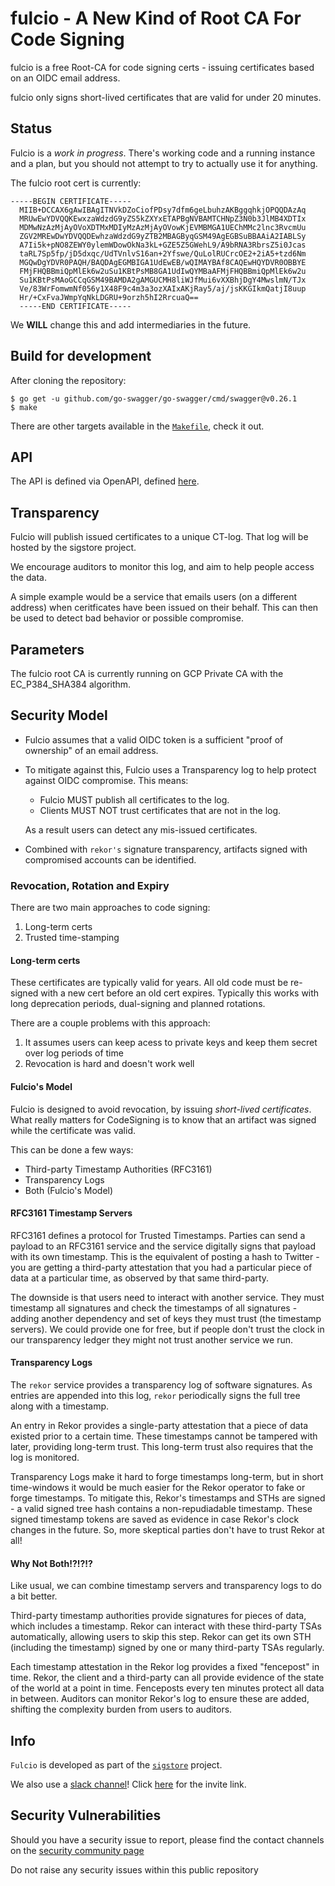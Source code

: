 # fulcio - A New Kind of Root CA For Code Signing

fulcio is a free Root-CA for code signing certs - issuing certificates based on an OIDC email address.

fulcio only signs short-lived certificates that are valid for under 20 minutes.

## Status

Fulcio is a *work in progress*.
There's working code and a running instance and a plan, but you should not attempt to try to actually use it for anything.

The fulcio root cert is currently:

```
-----BEGIN CERTIFICATE-----
  MIIB+DCCAX6gAwIBAgITNVkDZoCiofPDsy7dfm6geLbuhzAKBggqhkjOPQQDAzAq
  MRUwEwYDVQQKEwxzaWdzdG9yZS5kZXYxETAPBgNVBAMTCHNpZ3N0b3JlMB4XDTIx
  MDMwNzAzMjAyOVoXDTMxMDIyMzAzMjAyOVowKjEVMBMGA1UEChMMc2lnc3RvcmUu
  ZGV2MREwDwYDVQQDEwhzaWdzdG9yZTB2MBAGByqGSM49AgEGBSuBBAAiA2IABLSy
  A7Ii5k+pNO8ZEWY0ylemWDowOkNa3kL+GZE5Z5GWehL9/A9bRNA3RbrsZ5i0Jcas
  taRL7Sp5fp/jD5dxqc/UdTVnlvS16an+2Yfswe/QuLolRUCrcOE2+2iA5+tzd6Nm
  MGQwDgYDVR0PAQH/BAQDAgEGMBIGA1UdEwEB/wQIMAYBAf8CAQEwHQYDVR0OBBYE
  FMjFHQBBmiQpMlEk6w2uSu1KBtPsMB8GA1UdIwQYMBaAFMjFHQBBmiQpMlEk6w2u
  Su1KBtPsMAoGCCqGSM49BAMDA2gAMGUCMH8liWJfMui6vXXBhjDgY4MwslmN/TJx
  Ve/83WrFomwmNf056y1X48F9c4m3a3ozXAIxAKjRay5/aj/jsKKGIkmQatjI8uup
  Hr/+CxFvaJWmpYqNkLDGRU+9orzh5hI2RrcuaQ==
  -----END CERTIFICATE-----
```

We **WILL** change this and add intermediaries in the future.

## Build for development

After cloning the repository:

```
$ go get -u github.com/go-swagger/go-swagger/cmd/swagger@v0.26.1
$ make
```

There are other targets available in the [`Makefile`](Makefile), check it out.

## API

The API is defined via OpenAPI, defined [here](openapi.yaml).

## Transparency

Fulcio will publish issued certificates to a unique CT-log.
That log will be hosted by the sigstore project.

We encourage auditors to monitor this log, and aim to help people access the data.

A simple example would be a service that emails users (on a different address) when ceritficates have been issued on their behalf.
This can then be used to detect bad behavior or possible compromise.

## Parameters

The fulcio root CA is currently running on GCP Private CA with the EC_P384_SHA384 algorithm.

## Security Model

* Fulcio assumes that a valid OIDC token is a sufficient "proof of ownership" of an email address.

* To mitigate against this, Fulcio uses a Transparency log to help protect against OIDC compromise. This means:
    * Fulcio MUST publish all certificates to the log.
    * Clients MUST NOT trust certificates that are not in the log.

  As a result users can detect any mis-issued certificates.

* Combined with `rekor's` signature transparency, artifacts signed with compromised accounts can
  be identified.

### Revocation, Rotation and Expiry

There are two main approaches to code signing:
1. Long-term certs
1. Trusted time-stamping

#### Long-term certs

These certificates are typically valid for years.
All old code must be re-signed with a new cert before an old cert expires.
Typically this works with long deprecation periods, dual-signing and planned rotations.

There are a couple problems with this approach:
1. It assumes users can keep acess to private keys and keep them secret over
log periods of time
1. Revocation is hard and doesn't work well

#### Fulcio's Model

Fulcio is designed to avoid revocation, by issuing *short-lived certificates*.
What really matters for CodeSigning is to know that an artifact was signed while the
certificate was valid.

This can be done a few ways:

* Third-party Timestamp Authorities (RFC3161)
* Transparency Logs
* Both (Fulcio's Model)

#### RFC3161 Timestamp Servers

RFC3161 defines a protocol for Trusted Timestamps.
Parties can send a payload to an RFC3161 service and the service digitally signs that payload with
its own timestamp.
This is the equivalent of posting a hash to Twitter - you are getting a third-party attestation that
you had a particular piece of data at a particular time, as observed by that same third-party.

The downside is that users need to interact with another service.
They must timestamp all signatures and check the timestamps of all signatures - adding
another dependency and set of keys they must trust (the timestamp servers).
We could provide one for free, but if people don't trust the clock in our transparency ledger they might
not trust another service we run.

#### Transparency Logs

The `rekor` service provides a transparency log of software signatures.
As entries are appended into this log, `rekor` periodically signs the full tree along with a timestamp.

An entry in Rekor provides a single-party attestation that a piece of data existed prior to a certain time.
These timestamps cannot be tampered with later, providing long-term trust.
This long-term trust also requires that the log is monitored.

Transparency Logs make it hard to forge timestamps long-term, but in short time-windows it would be much easier for
the Rekor operator to fake or forge timestamps.
To mitigate this, Rekor's timestamps and STHs are signed - a valid signed tree hash contains a non-repudiadable timestamp.
These signed timestamp tokens are saved as evidence in case Rekor's clock changes in the future.
So, more skeptical parties don't have to trust Rekor at all!

#### Why Not Both!?!?!?

Like usual, we can combine timestamp servers and transparency logs to do a bit better.

Third-party timestamp authorities provide signatures for pieces of data, which includes a timestamp.
Rekor can interact with these third-party TSAs automatically, allowing users to skip this step.
Rekor can get its own STH (including the timestamp) signed by one or many third-party TSAs regularly.

Each timestamp attestation in the Rekor log provides a fixed "fencepost" in time.
Rekor, the client and a third-party can all provide evidence of the state of the world at a point in time.
Fenceposts every ten minutes protect all data in between.
Auditors can monitor Rekor's log to ensure these are added, shifting the complexity burden from users to auditors.

## Info

`Fulcio` is developed as part of the [`sigstore`](https://sigstore.dev) project.

We also use a [slack channel](https://sigstore.slack.com)!
Click [here](https://join.slack.com/t/sigstore/shared_invite/zt-mhs55zh0-XmY3bcfWn4XEyMqUUutbUQ) for the invite link.

## Security Vulnerabilities

Should you have a security issue to report, please find the contact channels
on the [security community page](https://github.com/sigstore/community/blob/main/SECURITY.md)

Do not raise any security issues within this public repository
